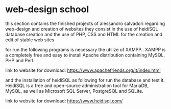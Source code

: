 # web-design school

this section contains the finished projects of alessandro salvadori regarding web-design and creation of websites
they consist in the use of heidiSQL database creation and the use of PHP, CSS and HTML for the creation and edit of stable web sites

for run the following programs is necessary the utilize of XAMPP..
XAMPP is a completely free and easy to install Apache distribution containing MySQL, PHP and Perl.

link to website for download: https://www.apachefriends.org/it/index.html

and the installation of heidiSQL as following for run the database and test it.
HeidiSQL is a free and open-source administration tool for MariaDB, MySQL, as well as Microsoft SQL Server, PostgreSQL and SQLite.

link to website for download: https://www.heidisql.com/
